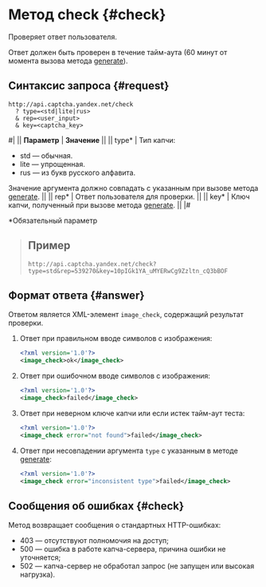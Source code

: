 # Метод check {#check}

Проверяет ответ пользователя.

Ответ должен быть проверен в течение тайм-аута (60 минут от момента вызова метода [generate](generate.md)).

## Синтаксис запроса {#request}

```
http://api.captcha.yandex.net/check
  ? type=<std|lite|rus>
  & rep=<user_input>
  & key=<captcha_key>
```
#|
|| **Параметр** | **Значение** ||
|| type* |  Тип капчи:
 - std — обычная.
 - lite — упрощенная.
 - rus — из букв русского алфавита.

Значение аргумента должно совпадать с указанным при вызове метода [generate](generate.md). ||
|| rep* | Ответ пользователя для проверки. ||
|| key* | Ключ капчи, полученный при вызове метода [generate](generate.md). ||
|#

*Обязательный параметр

> ## Пример
> `http://api.captcha.yandex.net/check?type=std&rep=539270&key=10pIGk1YA_uMYERwCg9Zzltn_cQ3bBOF`

## Формат ответа {#answer}

Ответом является XML-элемент `image_check`, содержащий результат проверки.

1. Ответ при правильном вводе символов с изображения:
    ```xml
    <?xml version='1.0'?>
    <image_check>ok</image_check>
    ```
    
1. Ответ при ошибочном вводе символов с изображения:
    ```xml
    <?xml version='1.0'?>
    <image_check>failed</image_check>
    ```
    
1. Ответ при неверном ключе капчи или если истек тайм-аут теста:
    ```xml
    <?xml version='1.0'?>
    <image_check error="not found">failed</image_check>
    ```
    
1. Ответ при несовпадении аргумента `type` с указанным в методе [generate](generate.md):
    ```xml
    <?xml version='1.0'?>
    <image_check error="inconsistent type">failed</image_check>
    ```
    

## Сообщения об ошибках {#check}

Метод возвращает сообщения о стандартных HTTP-ошибках:

- 403 — отсутствуют полномочия на доступ;
- 500 — ошибка в работе капча-сервера, причина ошибки не уточняется;
- 502 — капча-сервер не обработал запрос (не запущен или высокая нагрузка).

